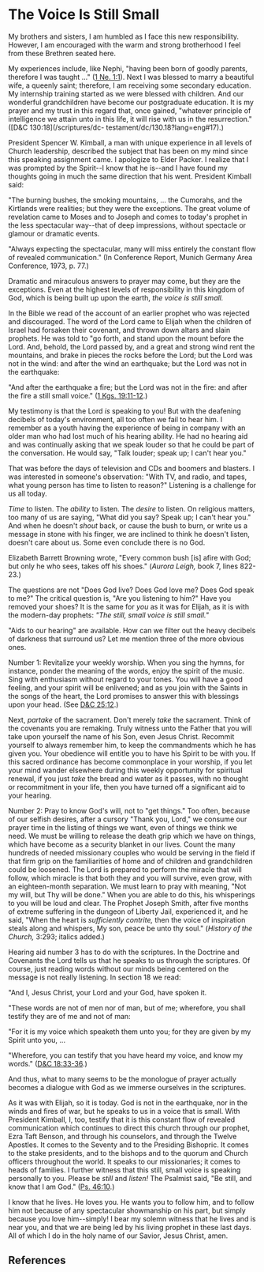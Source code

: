# The Voice Is Still Small

My brothers and sisters, I am humbled as I face this new responsibility.
However, I am encouraged with the warm and strong brotherhood I feel from
these Brethren seated here.

My experiences include, like Nephi, "having been born of goodly parents,
therefore I was taught ..." ([1 Ne. 1:1](/scriptures/bofm/1-ne/1.1?lang=eng#0)).
Next I was blessed to marry a beautiful wife, a queenly saint; therefore, I am
receiving some secondary education. My internship training started as we were
blessed with children. And our wonderful grandchildren have become our
postgraduate education. It is my prayer and my trust in this regard that, once
gained, "whatever principle of intelligence we attain unto in this life, it
will rise with us in the resurrection." ([D&amp;C 130:18](/scriptures/dc-
testament/dc/130.18?lang=eng#17).)

President Spencer W. Kimball, a man with unique experience in all levels of
Church leadership, described the subject that has been on my mind since this
speaking assignment came. I apologize to Elder Packer. I realize that I was
prompted by the Spirit--I know that he is--and I have found my thoughts going
in much the same direction that his went. President Kimball said:

"The burning bushes, the smoking mountains, ... the Cumorahs, and the Kirtlands
were realities; but they were the exceptions. The great volume of revelation
came to Moses and to Joseph and comes to today's prophet in the less
spectacular way--that of deep impressions, without spectacle or glamour or
dramatic events.

"Always expecting the spectacular, many will miss entirely the constant flow
of revealed communication." (In Conference Report, Munich Germany Area
Conference, 1973, p. 77.)

Dramatic and miraculous answers to prayer may come, but they are the
exceptions. Even at the highest levels of responsibility in this kingdom of
God, which is being built up upon the earth, _the voice is still small._

In the Bible we read of the account of an earlier prophet who was rejected and
discouraged. The word of the Lord came to Elijah when the children of Israel
had forsaken their covenant, and thrown down altars and slain prophets. He was
told to "go forth, and stand upon the mount before the Lord. And, behold, the
Lord passed by, and a great and strong wind rent the mountains, and brake in
pieces the rocks before the Lord; but the Lord was not in the wind: and after
the wind an earthquake; but the Lord was not in the earthquake:

"And after the earthquake a fire; but the Lord was not in the fire: and after
the fire a still small voice." ([1 Kgs.
19:11-12](/scriptures/ot/1-kgs/19.11-12?lang=eng#10).)

My testimony is that the Lord _is_ speaking to you! But with the deafening
decibels of today's environment, all too often we fail to hear him. I remember
as a youth having the experience of being in company with an older man who had
lost much of his hearing ability. He had no hearing aid and was continually
asking that we speak louder so that he could be part of the conversation. He
would say, "Talk louder; speak up; I can't hear you."

That was before the days of television and CDs and boomers and blasters. I was
interested in someone's observation: "With TV, and radio, and tapes, what
young person has time to listen to reason?" Listening is a challenge for us
all today.

_Time_ to listen. The _ability_ to listen. The _desire_ to listen. On
religious matters, too many of us are saying, "What did you say? Speak up; I
can't hear you." And when he doesn't _shout_ back, or cause the bush to burn,
or write us a message in stone with his finger, we are inclined to think he
doesn't listen, doesn't care about us. Some even conclude there is no God.

Elizabeth Barrett Browning wrote, "Every common bush [is] afire with God; but
only he who sees, takes off his shoes." (_Aurora Leigh,_ book 7, lines
822-23.)

The questions are not "Does God live? Does God love me? Does God speak to me?"
The critical question is, "Are you listening to him?" Have you removed your
shoes? It is the same for _you_ as it was for Elijah, as it is with the
modern-day prophets: _"The still, small voice is still small."_

"Aids to our hearing" are available. How can we filter out the heavy decibels
of darkness that surround us? Let me mention three of the more obvious ones.

Number 1: Revitalize your weekly worship. When you sing the hymns, for
instance, ponder the meaning of the words, enjoy the spirit of the music. Sing
with enthusiasm without regard to your tones. You will have a good feeling,
and your spirit will be enlivened; and as you join with the Saints in the
songs of the heart, the Lord promises to answer this with blessings upon your
head. (See [D&amp;C 25:12](/scriptures/dc-testament/dc/25.12?lang=eng#11).)

Next, _partake_ of the sacrament. Don't merely _take_ the sacrament. Think of
the covenants you are remaking. Truly witness unto the Father that you will
take upon yourself the name of his Son, even Jesus Christ. Recommit yourself
to always remember him, to keep the commandments which he has given you. Your
obedience will entitle you to have his Spirit to be with you. If this sacred
ordinance has become commonplace in your worship, if you let your mind wander
elsewhere during this weekly opportunity for spiritual renewal, if you just
_take_ the bread and water as it passes, with no thought or recommitment in
your life, then you have turned off a significant aid to your hearing.

Number 2: Pray to know God's will, not to "get things." Too often, because of
our selfish desires, after a cursory "Thank you, Lord," we consume our prayer
time in the listing of things we want, even of things we think we need. We
must be willing to release the death grip which we have on things, which have
become as a security blanket in our lives. Count the many hundreds of needed
missionary couples who would be serving in the field if that firm grip on the
familiarities of home and of children and grandchildren could be loosened. The
Lord is prepared to perform the miracle that will follow, which miracle is
that both they and you will survive, even grow, with an eighteen-month
separation. We must learn to pray with meaning, "Not my will, but Thy will be
done." When you are able to do this, his whisperings to you will be loud and
clear. The Prophet Joseph Smith, after five months of extreme suffering in the
dungeon of Liberty Jail, experienced it, and he said, "When the heart is
_sufficiently contrite,_ then the voice of inspiration steals along and
whispers, My son, peace be unto thy soul." (_History of the Church,_ 3:293;
italics added.)

Hearing aid number 3 has to do with the scriptures. In the Doctrine and
Covenants the Lord tells us that he speaks to us through the scriptures. Of
course, just reading words without our minds being centered on the message is
not really listening. In section 18 we read:

"And I, Jesus Christ, your Lord and your God, have spoken it.

"These words are not of men nor of man, but of me; wherefore, you shall
testify they are of me and not of man:

"For it is my voice which speaketh them unto you; for they are given by my
Spirit unto you, ...

"Wherefore, you can testify that you have heard my voice, and know my words."
([D&amp;C 18:33-36](/scriptures/dc-testament/dc/18.33-36?lang=eng#32).)

And thus, what to many seems to be the monologue of prayer actually becomes a
dialogue with God as we immerse ourselves in the scriptures.

As it was with Elijah, so it is today. God is not in the earthquake, nor in
the winds and fires of war, but he speaks to us in a voice that is small. With
President Kimball, I, too, testify that it is this constant flow of revealed
communication which continues to direct this church through our prophet, Ezra
Taft Benson, and through his counselors, and through the Twelve Apostles. It
comes to the Seventy and to the Presiding Bishopric. It comes to the stake
presidents, and to the bishops and to the quorum and Church officers
throughout the world. It speaks to our missionaries; it comes to heads of
families. I further witness that this still, small voice is speaking
personally to you. Please be _still_ and _listen!_ The Psalmist said, "Be
still, and know that I am God." ([Ps.
46:10](/scriptures/ot/ps/46.10?lang=eng#9).)

I know that he lives. He loves you. He wants you to follow him, and to follow
him not because of any spectacular showmanship on his part, but simply because
you love him--simply! I bear my solemn witness that he lives and is near you,
and that we are being led by his living prophet in these last days. All of
which I do in the holy name of our Savior, Jesus Christ, amen.

## References

